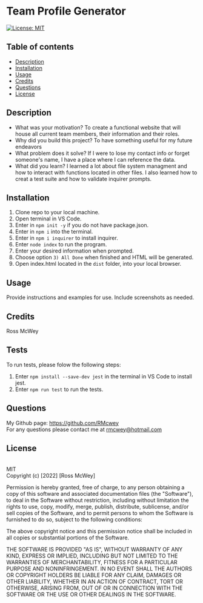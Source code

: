 # Team Profile Generator

[![License: MIT](https://img.shields.io/badge/License-MIT-yellow.svg)](https://opensource.org/licenses/MIT)
<br>

## Table of contents
* [Description](#description)
* [Installation](#installation)
* [Usage](#usage)
* [Credits](#credits)
* [Questions](#questions)
* [License](#license)
    

## Description 

- What was your motivation? To create a functional website that will house all current team members, their information and their roles.
- Why did you build this project? To have something useful for my future endeavors
- What problem does it solve? If I were to lose my contact info or forget someone's name, I have a place where I can reference the data.
- What did you learn? I learned a lot about file system managment and how to interact with functions located in other files. I also learned how to creat a test suite and how to validate inquirer prompts.

## Installation

1. Clone repo to your local machine. 
2. Open terminal in VS Code. 
3. Enter in `npm init -y` if you do not have package.json.
4. Enter in `npm i` into the terminal. 
5. Enter in `npm i inquirer` to install inquirer. 
6. Enter `node index` to run the program.
7. Enter your desired information when prompted.
8. Choose option `3) All Done` when finished and HTML will be generated.
9. Open index.html located in the `dist` folder, into your local browser.

## Usage

Provide instructions and examples for use. Include screenshots as needed.

## Credits
Ross McWey

## Tests
To run tests, please folow the following steps:
1. Enter `npm install --save-dev jest` in the terminal in VS Code to install jest.
2. Enter `npm run test` to run the tests.


## Questions
My Github page: https://github.com/RMcwey
<br>
For any questions please contact me at rmcwey@hotmail.com

## License 
<br>
MIT
<br>
Copyright (c) [2022] [Ross McWey]

  Permission is hereby granted, free of charge, to any person obtaining a copy
  of this software and associated documentation files (the "Software"), to deal
  in the Software without restriction, including without limitation the rights
  to use, copy, modify, merge, publish, distribute, sublicense, and/or sell
  copies of the Software, and to permit persons to whom the Software is
  furnished to do so, subject to the following conditions:
  
  The above copyright notice and this permission notice shall be included in all
  copies or substantial portions of the Software.
  
  THE SOFTWARE IS PROVIDED "AS IS", WITHOUT WARRANTY OF ANY KIND, EXPRESS OR
  IMPLIED, INCLUDING BUT NOT LIMITED TO THE WARRANTIES OF MERCHANTABILITY,
  FITNESS FOR A PARTICULAR PURPOSE AND NONINFRINGEMENT. IN NO EVENT SHALL THE
  AUTHORS OR COPYRIGHT HOLDERS BE LIABLE FOR ANY CLAIM, DAMAGES OR OTHER
  LIABILITY, WHETHER IN AN ACTION OF CONTRACT, TORT OR OTHERWISE, ARISING FROM,
  OUT OF OR IN CONNECTION WITH THE SOFTWARE OR THE USE OR OTHER DEALINGS IN THE
  SOFTWARE.
